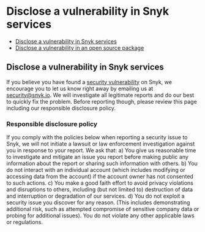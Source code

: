 # Disclose a vulnerability in Snyk services

* [ Disclose a vulnerability in Snyk services](https://github.com/snyk/user-docs/tree/58f91d848e16ddf2ffcca3711d6b8852412be402/hc/en-us/articles/360005918418-Disclose-a-vulnerability-in-Snyk-services/README.md)
* [ Disclose a vulnerability in an open source package](https://github.com/snyk/user-docs/tree/58f91d848e16ddf2ffcca3711d6b8852412be402/hc/en-us/articles/360005933037-Disclose-a-vulnerability-in-an-open-source-package/README.md)

## Disclose a vulnerability in Snyk services

If you believe you have found a [security vulnerability](https://snyk.io/learn/security-vulnerability-exploits-threats/) on Snyk, we encourage you to let us know right away by emailing us at security@snyk.io. We will investigate all legitimate reports and do our best to quickly fix the problem. Before reporting though, please review this page including our responsible disclosure policy.

### Responsible disclosure policy

If you comply with the policies below when reporting a security issue to Snyk, we will not initiate a lawsuit or law enforcement investigation against you in response to your report. We ask that: a\) You give us reasonable time to investigate and mitigate an issue you report before making public any information about the report or sharing such information with others. b\) You do not interact with an individual account \(which includes modifying or accessing data from the account\) if the account owner has not consented to such actions. c\) You make a good faith effort to avoid privacy violations and disruptions to others, including \(but not limited to\) destruction of data and interruption or degradation of our services. d\) You do not exploit a security issue you discover for any reason. \(This includes demonstrating additional risk, such as attempted compromise of sensitive company data or probing for additional issues\). You do not violate any other applicable laws or regulations.

